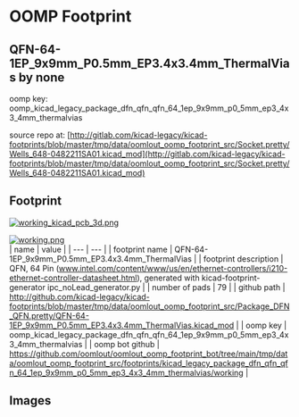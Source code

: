 # OOMP Footprint  
## QFN-64-1EP_9x9mm_P0.5mm_EP3.4x3.4mm_ThermalVias  by none  
  
oomp key: oomp_kicad_legacy_package_dfn_qfn_qfn_64_1ep_9x9mm_p0_5mm_ep3_4x3_4mm_thermalvias  
  
source repo at: [http://gitlab.com/kicad-legacy/kicad-footprints/blob/master/tmp/data/oomlout_oomp_footprint_src/Socket.pretty/Wells_648-0482211SA01.kicad_mod](http://gitlab.com/kicad-legacy/kicad-footprints/blob/master/tmp/data/oomlout_oomp_footprint_src/Socket.pretty/Wells_648-0482211SA01.kicad_mod)  
## Footprint  
  
[![working_kicad_pcb_3d.png](working_kicad_pcb_3d_600.png)](working_kicad_pcb_3d.png)  
  
[![working.png](working_600.png)](working.png)  
| name | value | 
| --- | --- | 
| footprint name | QFN-64-1EP_9x9mm_P0.5mm_EP3.4x3.4mm_ThermalVias | 
| footprint description | QFN, 64 Pin (www.intel.com/content/www/us/en/ethernet-controllers/i210-ethernet-controller-datasheet.html), generated with kicad-footprint-generator ipc_noLead_generator.py | 
| number of pads | 79 | 
| github path | http://github.com/kicad-legacy/kicad-footprints/blob/master/tmp/data/oomlout_oomp_footprint_src/Package_DFN_QFN.pretty/QFN-64-1EP_9x9mm_P0.5mm_EP3.4x3.4mm_ThermalVias.kicad_mod | 
| oomp key | oomp_kicad_legacy_package_dfn_qfn_qfn_64_1ep_9x9mm_p0_5mm_ep3_4x3_4mm_thermalvias | 
| oomp bot github | https://github.com/oomlout/oomlout_oomp_footprint_bot/tree/main/tmp/data/oomlout_oomp_footprint_src/footprints/kicad_legacy_package_dfn_qfn_qfn_64_1ep_9x9mm_p0_5mm_ep3_4x3_4mm_thermalvias/working | 
## Images  
